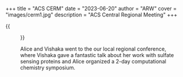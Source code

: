 +++
title = "ACS CERM"
date = "2023-06-20"
author = "ARW"
cover = "images/cerm1.jpg"
description = "ACS Central Regional Meeting"
+++

{{<figure src="/images/cerm2.jpg" position="center" style="border-radius: 6px;" >}}

Alice and Vishaka went to the our local regional conference, where Vishaka gave a fantastic talk about her work with sulfate sensing proteins and Alice organized a 2-day computational chemistry symposium. 
